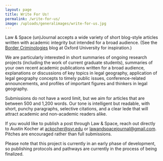 ```yaml
---
layout: page
title: Write For Us!
permalink: /write-for-us/
image: /uploads/generalimages/write-for-us.jpg
---
```


Law & Space (un)Journal accepts a wide variety of short blog-style articles written with academic integrity but intended for a broad audience. (See the [Border Criminologies](https://www.law.ox.ac.uk/research-subject-groups/centre-criminology/centreborder-criminologies) blog at Oxford University for inspiration.)

We are particularly interested in short summaries of ongoing research projects (including the work of current graduate students), summaries of your own recent academic publications written for a broad audience, explanations or discussions of key topics in legal geography, application of legal geography concepts to timely public issues, conference-related announcements, and profiles of important figures and thinkers in legal geography.

Submissions do not have a word limit, but we aim for articles that are between 500 and 1,200 words. Our tone is intelligent but readable, with short, punchy paragraphs, selective citations, and a clear lede that will attract academic and non-academic readers alike.

If you would like to publish a post through Law & Space, reach out directly to Austin Kocher at ackocher@syr.edu or lawandspacejournal@gmail.com. Pitches are encouraged rather than full submissions.

Please note that this project is currently in an early phase of development, so publishing protocols and pathways are currently in the process of being finalized.
